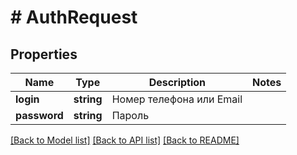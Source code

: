 # # AuthRequest

## Properties

Name | Type | Description | Notes
------------ | ------------- | ------------- | -------------
**login** | **string** | Номер телефона или Email |
**password** | **string** | Пароль |

[[Back to Model list]](../../README.md#models) [[Back to API list]](../../README.md#endpoints) [[Back to README]](../../README.md)

